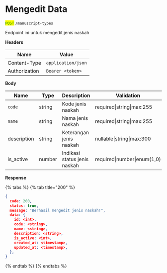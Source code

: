 # Mengedit Data

<mark style="color:green;">`POST`</mark> `/manuscript-types`

Endpoint ini untuk mengedit jenis naskah

**Headers**

| Name          | Value              |
| ------------- | ------------------ |
| Content-Type  | `application/json` |
| Authorization | `Bearer <token>`   |

**Body**

| Name        | Type   | Description                  | Validation                  |
| ----------- | ------ | ---------------------------- | --------------------------- |
| `code`      | string | Kode jenis naskah            | required\|string\|max:255   |
| `name`      | string | Nama jenis naskah            | required\|string\|max:255   |
| description | string | Keterangan jenis naskah      | nullable\|string\|max:300   |
| is\_active  | number | Indikasi status jenis naskah | required\|number\|enum(1,0) |

**Response**

{% tabs %}
{% tab title="200" %}
```json
{
  code: 200,
  status: true,
  message: "Berhasil mengedit jenis naskah!",
  data: {
    id: <int>,
    code: <string>,
    name: <string>,
    description: <string>,
    is_active: <int>,
    created_at: <timestamp>,
    updated_at: <timestamp>,
  },
}
```
{% endtab %}
{% endtabs %}
